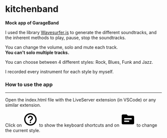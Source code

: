 # kitchenband

**Mock app of  GarageBand**

I used the library [Wavesurfer.js](https://wavesurfer-js.org/) to generate the different soundtracks, and the inherent methods to play, pause, stop the soundtracks.

You can change the volume, solo and mute each track.  
**You can't solo multiple tracks.**

You can choose between 4 different styles: Rock, Blues, Funk and Jazz.

I recorded every instrument for each style by myself.

### How to use the app 
***

Open the index.html file with the LiveServer extension (in VSCode) or any similar extension.

Click on ![help_icon](./assets/image/help_outline_black.svg) to show the keyboard shortcuts and on ![source_icon](./assets/image/source_black.svg) to change the current style.  